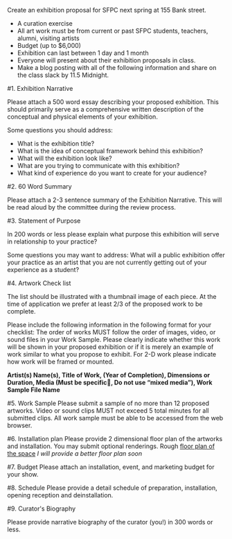 

Create an exhibition proposal for SFPC next spring at 155 Bank street.
 
- A curation exercise
- All art work must be from current or past SFPC students, teachers, alumni, visiting artists 
- Budget (up to $6,000)
- Exhibition can last between 1 day and 1 month 
- Everyone will present about their exhibition proposals in class.
- Make a blog posting with all of the following information and share on the class slack by 11.5 Midnight.    
  

#1. Exhibition Narrative 

Please attach a 500 word essay describing your proposed exhibition. This should primarily serve as a comprehensive written description of the conceptual and physical elements of your exhibition.  

Some questions you should address: 

- What is the exhibition title? 
- What is the idea of conceptual framework behind this exhibition? 
- What will the exhibition look like? 
- What are you trying to communicate with this exhibition? 
- What kind of experience do you want to create for your audience? 

#2. 60 Word Summary 

Please attach a 2-3 sentence summary of the Exhibition Narrative. This will be read aloud by the committee during the review process. 

#3. Statement of Purpose 

In 200 words or less please explain what purpose this exhibition will serve in relationship to your practice? 

Some questions you may want to address: 
What will a public exhibition offer your practice as an artist that you are not currently getting out of your experience as a student? 

#4. Artwork Check list

The list should be illustrated with a thumbnail image of each piece. At the time of application we prefer at least 2/3 of the proposed work to be complete. 

Please include the following information in the following format for your checklist: The order of works MUST follow the order of images, video, or sound files in your Work Sample. Please clearly indicate whether this work will be shown in your proposed exhibition or if it is merely an example of work similar to what you propose to exhibit. For 2-D work please indicate how work will be framed or mounted. 

**Artist(s) Name(s), Title of Work, (Year of Completion), Dimensions or Duration, Media (Must be specific, Do not use “mixed media”), Work Sample File Name**

#5. Work Sample 
Please submit a sample of no more than 12 proposed artworks. Video or sound clips MUST not exceed 5 total minutes for all submitted clips. All work sample must be able to be accessed from the web browser. 

#6. Installation plan
Please provide 2 dimensional floor plan of the artworks and installation. You may submit optional renderings.  Rough [floor plan of the space](https://www.flickr.com/photos/80913365@N04/20525514133/in/album-72157655801037504/) *I will provide a better floor plan soon*

#7. Budget 
Please attach an installation, event, and marketing budget for your show. 

#8. Schedule
Please provide a detail schedule of preparation, installation, opening reception and deinstallation. 

#9. Curator's Biography

Please provide narrative biography of the curator (you!) in 300 words or less. 